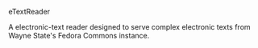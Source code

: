 eTextReader

A electronic-text reader designed to serve complex electronic texts from Wayne State's Fedora Commons instance.
